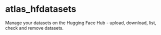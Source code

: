 # atlas_hfdatasets
Manage your datasets on the Hugging Face Hub - upload, download, list, check and remove datasets.
